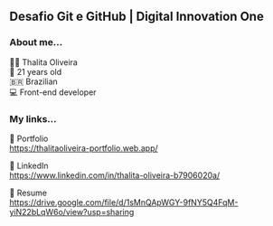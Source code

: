 ## Desafio Git e GitHub | Digital Innovation One

### About me...
👩‍💻 Thalita Oliveira  
:woman: 21 years old  
:brazil: Brazilian  
:computer: Front-end developer

### My links...
:purple_heart: Portfolio  
https://thalitaoliveira-portfolio.web.app/

:blue_heart: LinkedIn  
https://www.linkedin.com/in/thalita-oliveira-b7906020a/

:white_heart: Resume  
https://drive.google.com/file/d/1sMnQApWGY-9fNY5Q4FqM-yiN22bLqW6o/view?usp=sharing
